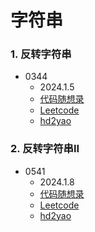 # 字符串

### 1. 反转字符串
+ 0344
    + 2024.1.5
    + [代码随想录](https://www.programmercarl.com/0344.%E5%8F%8D%E8%BD%AC%E5%AD%97%E7%AC%A6%E4%B8%B2.html#%E7%AE%97%E6%B3%95%E5%85%AC%E5%BC%80%E8%AF%BE)
    + [Leetcode](https://leetcode.cn/problems/reverse-string/)
    + [hd2yao](https://github.com/hd2yao/leetcode/tree/master/string/0344.Reverse-String)

### 2. 反转字符串II
+ 0541
  + 2024.1.8
  + [代码随想录](https://www.programmercarl.com/0541.%E5%8F%8D%E8%BD%AC%E5%AD%97%E7%AC%A6%E4%B8%B2II.html#%E7%AE%97%E6%B3%95%E5%85%AC%E5%BC%80%E8%AF%BE)
  + [Leetcode](https://leetcode.cn/problems/reverse-string-ii/)
  + [hd2yao](https://github.com/hd2yao/leetcode/tree/master/string/0541.Reverse-String-II)